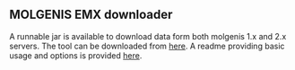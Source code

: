 ## MOLGENIS EMX downloader
A runnable jar is available to download data form both molgenis 1.x and 2.x servers.
The tool can be downloaded from [here](https://github.com/molgenis/molgenis-EMX-downloader/releases).
A readme providing basic usage and options is provided [here](https://github.com/molgenis/molgenis-EMX-downloader).

